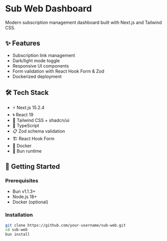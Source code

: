 # Sub Web Dashboard

Modern subscription management dashboard built with Next.js and Tailwind CSS.

## ✨ Features
- Subscription link management
- Dark/light mode toggle
- Responsive UI components
- Form validation with React Hook Form & Zod
- Dockerized deployment

## 🛠 Tech Stack
- ⚡️ Next.js 15.2.4
- 🌀 React 19
- 🎨 Tailwind CSS + shadcn/ui
- 📘 TypeScript
- 📋 Zod schema validation
- 🏗 React Hook Form
- 🐳 Docker
- 🧁 Bun runtime

## 🚀 Getting Started

### Prerequisites
- Bun v1.1.3+
- Node.js 18+
- Docker (optional)

### Installation
```bash
git clone https://github.com/your-username/sub-web.git
cd sub-web
bun install
